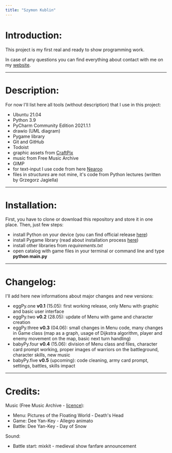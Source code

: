 ```yaml
---
title: "Szymon Kublin"
---
```


# Introduction:
This project is my first real and ready to show programming work.

In case of any questions you can find everything about contact with me on my [website](https://skublin.me).

---

# Description:
For now I'll list here all tools (without description) that I use in this project:

* Ubuntu 21.04
* Python 3.9
* PyCharm Community Edition 2021.1.1
* drawio (UML diagram)
* Pygame library
* Git and GitHub
* Todoist
* graphic assets from [CraftPix](https://craftpix.net/)
* music from Free Music Archive
* GIMP
* for text-input I use code from here [Nearoo](https://github.com/Nearoo/pygame-text-input)
* files in *structures* are not mine, it's code from Python lectures (written by Grzegorz Jagiella)

---

# Installation:
First, you have to clone or download this repository and store it in one place.
Then, just few steps:

* install Python on your device (you can find official release [here](https://www.python.org/downloads/))
* install Pygame library (read about installation process [here](https://www.pygame.org/wiki/GettingStarted))
* install other libraries from *requirements.txt*
* open catalog with game files in your terminal or command line and type **python main.py**

---

# Changelog:
I'll add here new informations about major changes and new versions:

* eggPy.one **v0.1** (15.05): first working release, only Menu with graphic and basic user interface
* eggPy.two **v0.2** (28.05): update of Menu with game and character creation
* eggPy.three **v0.3** (04.06): small changes in Menu code, many changes in Game class (map as a graph, usage of Dijkstra algorithm, player and enemy movement on the map, basic next turn handling)
* babyPy.four **v0.4** (15.06): division of Menu class and files, character card prompt working, proper images of warriors on the battleground, character skills, new music
* babyPy.five **v0.5** (upcoming): code cleaning, army card prompt, settings, battles, skills impact

---

# Credits:

Music (Free Music Archive - [licence](https://creativecommons.org/licenses/by-nc/4.0/)): 

* Menu: Pictures of the Floating World - Death's Head
* Game:  Dee Yan-Key - Allegro animato 
* Battle: Dee Yan-Key - Day of Snow 

Sound:

* Battle start: mixkit - medieval show fanfare announcement

